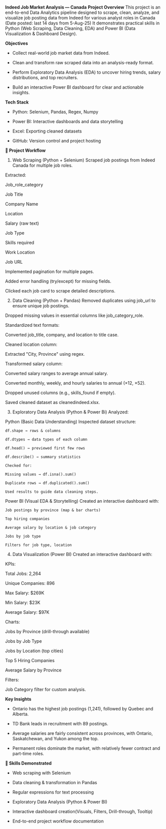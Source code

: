 **Indeed Job Market Analysis — Canada**
**Project Overview**
This project is an end-to-end Data Analytics pipeline designed to scrape, clean, analyze, and visualize job posting data from Indeed for various analyst roles in Canada (Date posted: last 14 days from 5-Aug-25)
It demonstrates practical skills in Python (Web Scraping, Data Cleaning, EDA) and Power BI (Data Visualization & Dashboard Design).

**Objectives**
- Collect real-world job market data from Indeed.

- Clean and transform raw scraped data into an analysis-ready format.

- Perform Exploratory Data Analysis (EDA) to uncover hiring trends, salary distributions, and top recruiters.

- Build an interactive Power BI dashboard for clear and actionable insights.

**Tech Stack**
- Python: Selenium, Pandas, Regex, Numpy

- Power BI: Interactive dashboards and data storytelling

- Excel: Exporting cleaned datasets

- GitHub: Version control and project hosting

**📂 Project Workflow**
1. Web Scraping (Python + Selenium)
Scraped job postings from Indeed Canada for multiple job roles.

Extracted:

Job_role_category

Job Title

Company Name

Location

Salary (raw text)

Job Type

Skills required

Work Location

Job URL

Implemented pagination for multiple pages.

Added error handling (try/except) for missing fields.

Clicked each job card to scrape detailed descriptions.

2. Data Cleaning (Python + Pandas)
Removed duplicates using job_url to ensure unique job postings.

Dropped missing values in essential columns like job_category_role.

Standardized text formats:

Converted job_title, company, and location to title case.

Cleaned location column:

Extracted "City, Province" using regex.

Transformed salary column:

Converted salary ranges to average annual salary.

Converted monthly, weekly, and hourly salaries to annual (×12, ×52).

Dropped unused columns (e.g., skills_found if empty).

Saved cleaned dataset as cleanedindeed.xlsx.

3. Exploratory Data Analysis (Python & Power Bi)
Analyzed:

  Python (Basic Data Understanding)
  Inspected dataset structure:

    df.shape → rows & columns

    df.dtypes → data types of each column

    df.head() → previewed first few rows

    df.describe() → summary statistics

    Checked for:

    Missing values → df.isna().sum()

    Duplicate rows → df.duplicated().sum()

    Used results to guide data cleaning steps.

  Power BI (Visual EDA & Storytelling)
  Created an interactive dashboard with:

    Job postings by province (map & bar charts)

    Top hiring companies

    Average salary by location & job category

    Jobs by job type

    Filters for job type, location

4. Data Visualization (Power BI)
Created an interactive dashboard with:

KPIs:

Total Jobs: 2,264

Unique Companies: 896

Max Salary: $269K

Min Salary: $23K

Average Salary: $97K

Charts:

Jobs by Province (drill-through available)

Jobs by Job Type

Jobs by Location (top cities)

Top 5 Hiring Companies

Average Salary by Province

Filters:

Job Category filter for custom analysis.

**Key Insights**
- Ontario has the highest job postings (1,241), followed by Quebec and Alberta.

- TD Bank leads in recruitment with 89 postings.

- Average salaries are fairly consistent across provinces, with Ontario, Saskatchewan, and Yukon among the top.

- Permanent roles dominate the market, with relatively fewer contract and part-time roles.


**📌 Skills Demonstrated**
- Web scraping with Selenium

- Data cleaning & transformation in Pandas

- Regular expressions for text processing

- Exploratory Data Analysis (Python & Power BI)

- Interactive dashboard creation(Visuals, Filters, Drill-through, Tooltip)

- End-to-end project workflow documentation

